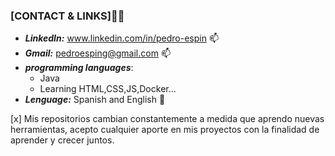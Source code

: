 ### [CONTACT & LINKS]👋✨

- __*LinkedIn:*__<link> www.linkedin.com/in/pedro-espin 📫
- __*Gmail:*__ <link> pedroesping@gmail.com 📫
- __*programming languages*__:
    - Java
    - Learning HTML,CSS,JS,Docker...
- __*Lenguage:*__ Spanish and English 💬

[x]  Mis repositorios cambian constantemente a medida que aprendo nuevas herramientas, acepto cualquier aporte en mis proyectos con la finalidad de aprender y crecer juntos.
